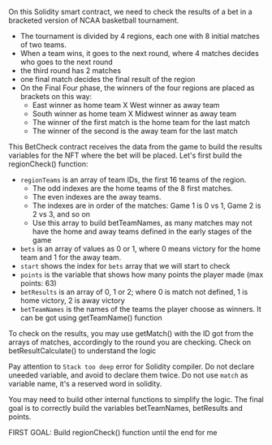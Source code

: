 On this Solidity smart contract, we need to check the results of a bet in a bracketed version of NCAA basketball tournament. 
- The tournament is divided by 4 regions, each one with 8 initial matches of two teams. 
- When a team wins, it goes to the next round, where 4 matches decides who goes to the next round
- the third round has 2 matches
- one final match decides the final result of the region
- On the Final Four phase, the winners of the four regions are placed as brackets on this way:
	- East winner as home team X West winner as away team
	- South winner as home team X Midwest winner as away team
	- The winner of the first match is the home team for the last match 
	- The winner of the second is the away team for the last match

This BetCheck contract receives the data from the game to build the results variables for the NFT where the bet will be placed. Let's first build the regionCheck() function:
- `regionTeams` is an array of team IDs, the first 16 teams of the region. 
	- The odd indexes are the home teams of the 8 first matches. 
	- The even indexes are the away teams. 
	- The indexes are in order of the matches: Game 1 is 0 vs 1, Game 2 is 2 vs 3, and so on 
	- Use this array to build betTeamNames, as many matches may not have the home and away teams defined in the early stages of the game
- `bets` is an array of values as 0 or 1, where 0 means victory for the home team and 1 for the away team.
- `start` shows the index for `bets` array that we will start to check
- `points` is the variable that shows how many points the player made (max points: 63)
- `betResults` is an array of 0, 1 or 2; where 0 is match not defined, 1 is home victory, 2 is away victory
- `betTeamNames` is the names of the teams the player choose as winners. It can be got using getTeamName() function

To check on the results, you may use getMatch() with the ID got from the arrays of matches, accordingly to the round you are checking. Check on betResultCalculate() to understand the logic

Pay attention to `Stack too deep` error for Solidity compiler. Do not declare uneeded variable, and avoid to declare them twice. Do not use `match` as variable name, it's a reserved word in solidity.

You may need to build other internal functions to simplify the logic. The final goal is to correctly build the variables betTeamNames, betResults and points.

FIRST GOAL: Build regionCheck() function until the end for me